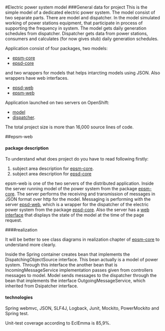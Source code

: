 #Electric power system model
###General data for project
This is the simple model of a dedicated electric power system. The model consist of two separate parts. There are model and dispatcher. In the model simulated working of power stations equipment, that participate in process of supporting the frequency in system.
The model gets daily generation schedules from dispatcher. Dispatcher gets data from power stations, consumers and calculates (for now gives stub) daily generation schedules.

Application consist of four packages, two models:

+ [epsm-core](https://github.com/epsm/epsm-core)
+ [epsd-core](https://github.com/epsm/epsd-core)

and two wrappers for models that helps intarcting models using JSON. Also wrappers have web interfaces.

+ [epsd-web](https://github.com/epsm/epsd-web)
+ [epsm-web](https://github.com/epsm/epsm-web)


Application launched on two servers on OpenShift:

+ [model](http://model-epsm.rhcloud.com/)
+ [dispatcher](http://dispatcher-epsm.rhcloud.com/app/history). 

The total project size is more than 16,000 source lines of code.

##epsm-web
#### package description
To understand what does project do you have to read following firstly:

1. subject area description for [epsm-core](https://github.com/epsm/epsm-core).
2. subject area description for [epsd-core](https://github.com/epsm/epsd-core)


epsm-web is one of the two servers of the distributed application. Inside the server running model of the power system from the package [epsm-core](https://github.com/epsm/epsm-core). The server performs the receiving and transmission of messages in JSON format over http for the model. 
Messaging is performing with the server [epsd-web](https://github.com/epsm/epsd-web), which  is a wrapper for the dispatcher of the electric power system from the package [epsd-core](https://github.com/epsm/epsd-core). Also the server has a [web interface](http://model-epsm.rhcloud.com/) that displays the state of the model at the time of the page request.

####realization

It will be better to see class diagrams in realization chapter of [epsm-core](https://github.com/epsm/epsm-core) to understand more clearly.

Inside the Spring container creates bean that implements the DispatchingObjectSource interface. This bean actually is a model of power system. Through this interface the another bean that is IncomingMessageService implementation passes given from controllers messages to model. Model sends messages to the dispatcher through the bean that implements the interface OutgoingMessageService, which inherited from Dsipatcher interface.

#### technologies
Spring webmvc, JSON, SLF4J, Logback, Junit, Mockito, PowerMockito and Spring test.

Unit-test coverage according to EclEmma is  85,9%.
